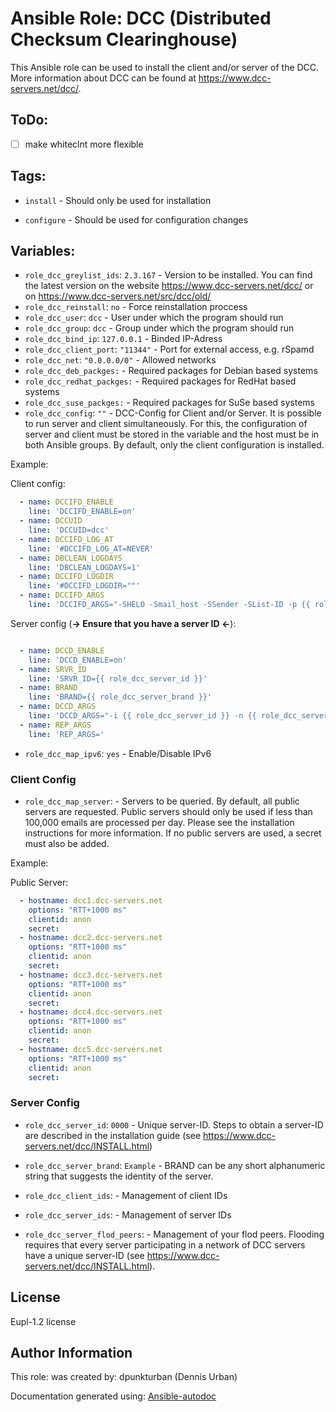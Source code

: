 # Ansible Role: DCC (Distributed Checksum Clearinghouse)

This Ansible role can be used to install the client and/or server of the DCC. More information about DCC can be found at https://www.dcc-servers.net/dcc/.

## ToDo:
- [ ] make whiteclnt more flexible

## Tags:

* `install` - Should only be used for installation


* `configure` - Should be used for configuration changes

## Variables:

* `role_dcc_greylist_ids`: `2.3.167` - Version to be installed. You can find the latest version on the website https://www.dcc-servers.net/dcc/ or on https://www.dcc-servers.net/src/dcc/old/
* `role_dcc_reinstall`: `no` - Force reinstallation proccess
* `role_dcc_user`: `dcc` - User under which the program should run
* `role_dcc_group`: `dcc` - Group under which the program should run
* `role_dcc_bind_ip`: `127.0.0.1` - Binded IP-Adress
* `role_dcc_client_port`: `"11344"` - Port for external access, e.g. rSpamd
* `role_dcc_net`: `"0.0.0.0/0"` - Allowed networks
* `role_dcc_deb_packges:`  - Required packages for Debian based systems  
* `role_dcc_redhat_packges:`  - Required packages for RedHat based systems 
* `role_dcc_suse_packges:`  - Required packages for SuSe based systems   
* `role_dcc_config`: `""` - DCC-Config for Client and/or Server. It is possible to run server and client simultaneously. For this, the configuration of server and client must be stored in the variable and the host must be in both Ansible groups. By default, only the client configuration is installed.

Example:

Client config:
```yaml
  - name: DCCIFD_ENABLE
    line: 'DCCIFD_ENABLE=on'
  - name: DCCUID
    line: 'DCCUID=dcc'
  - name: DCCIFD_LOG_AT
    line: '#DCCIFD_LOG_AT=NEVER'
  - name: DBCLEAN_LOGDAYS
    line: 'DBCLEAN_LOGDAYS=1'
  - name: DCCIFD_LOGDIR
    line: '#DCCIFD_LOGDIR=""'
  - name: DCCIFD_ARGS
    line: 'DCCIFD_ARGS="-SHELO -Smail_host -SSender -SList-ID -p {{ role_dcc_bind_ip }},{{ role_dcc_client_port }},{{ role_dcc_net }}"'
```

Server config (**-> Ensure that you have a server ID <-**):
```yaml

  - name: DCCD_ENABLE
    line: 'DCCD_ENABLE=on'
  - name: SRVR_ID
    line: 'SRVR_ID={{ role_dcc_server_id }}'
  - name: BRAND
    line: 'BRAND={{ role_dcc_server_brand }}'
  - name: DCCD_ARGS
    line: 'DCCD_ARGS="-i {{ role_dcc_server_id }} -n {{ role_dcc_server_brand }} -a 127.0.0.1 -a {{ ansible_default_ipv4.address }} -u FOREVER"'
  - name: REP_ARGS
    line: 'REP_ARGS='
```
* `role_dcc_map_ipv6`: `yes` - Enable/Disable IPv6

### Client Config

* `role_dcc_map_server`:  - Servers to be queried. By default, all public servers are requested. Public servers should only be used if less than 100,000 emails are processed per day. Please see the installation instructions for more information. If no public servers are used, a secret must also be added.

Example:

Public Server:
```yaml
  - hostname: dcc1.dcc-servers.net
    options: "RTT+1000 ms"
    clientid: anon
    secret:
  - hostname: dcc2.dcc-servers.net
    options: "RTT+1000 ms"
    clientid: anon
    secret:
  - hostname: dcc3.dcc-servers.net
    options: "RTT+1000 ms"
    clientid: anon
    secret:
  - hostname: dcc4.dcc-servers.net
    options: "RTT+1000 ms"
    clientid: anon
    secret:
  - hostname: dcc5.dcc-servers.net
    options: "RTT+1000 ms"
    clientid: anon
    secret:
```

### Server Config

* `role_dcc_server_id`: `0000` - Unique server-ID. Steps to obtain a server-ID are described in the installation guide (see https://www.dcc-servers.net/dcc/INSTALL.html)

* `role_dcc_server_brand`: `Example` - BRAND can be any short alphanumeric string that suggests the identity of the server.

* `role_dcc_client_ids`:  - Management of client IDs

* `role_dcc_server_ids`:  - Management of server IDs

* `role_dcc_server_flod_peers`:  - Management of your flod peers. Flooding requires that every server participating in a network of DCC servers have a unique server-ID (see https://www.dcc-servers.net/dcc/INSTALL.html).


## License
Eupl-1.2 license


## Author Information
This role:  was created by: dpunkturban (Dennis Urban)

Documentation generated using: [Ansible-autodoc](https://github.com/AndresBott/ansible-autodoc)

